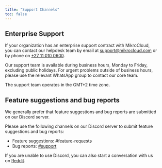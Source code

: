 ```yaml
---
title: "Support Channels"
toc: false
---
```


## Enterprise Support

If your organization has an enterprise support contract with MikroCloud, you can contact our helpdesk team by email
at [support@mikrocloud.com](mailto:support@mikrocloud.com) or by phone on [+27 11 010 0600](tel:+27110100600).

Our support team is available during business hours, Monday to Friday, excluding public holidays. For urgent problems
outside of business hours, please use the relevant WhatsApp group to contact our core team.

The support team operates in the GMT+2 time zone.

## Feature suggestions and bug reports

We generally prefer that feature suggestions and bug reports are submitted on our Discord server. 

Please use the following channels on our Discord server to submit feature suggestions and bug reports:

- Feature suggestions: [#feature-requests](https://discord.com/channels/1163197049211207750/1163204032635084841)
- Bug reports: [#support](https://discord.com/channels/1163197049211207750/1163203962946728027)

If you are unable to use Discord, you can also start a conversation with us on [Reddit](https://www.reddit.com/r/mikrocloud/).